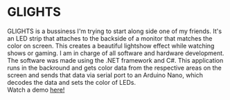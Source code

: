 # GLIGHTS
GLIGHTS is a bussiness I'm trying to start along side one of my friends. It's an LED strip that attaches to the backside of a monitor that matches the color on screen.
This creates a beautiful lightshow effect while watching shows or gaming. I am in charge of all software and hardware development. 
The software was made using the .NET framework and C#. This application runs in the backround and gets color data from the respective areas on the screen and sends that data via serial port to an Arduino Nano, which decodes the data and sets the color of LEDs.  
Watch a demo [here!](https://www.youtube.com/watch?v=8RTGtit4Xts&ab_channel=GLIGHTS)
